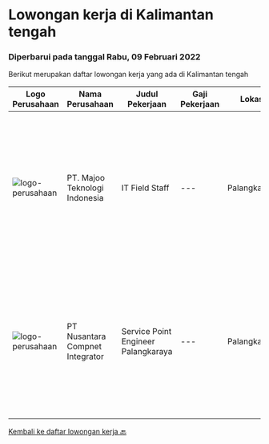 
  # Lowongan kerja di Kalimantan tengah

  ### Diperbarui pada tanggal Rabu, 09 Februari 2022

  Berikut merupakan daftar lowongan kerja yang ada di Kalimantan tengah

  |Logo Perusahaan | Nama Perusahaan | Judul Pekerjaan | Gaji Pekerjaan | Lokasi | Deskripsi | Tanggal diunggah | Pranala |
  | -------------- | --------------- | --------------- | --------- | --------- | -------------- | ------- | ----------- |
  |![logo-perusahaan](https://image-service-cdn.seek.com.au/2a2c8a948d223cf92abbc34c9b4e6cee325386db/ee4dce1061f3f616224767ad58cb2fc751b8d2dc)|PT. Majoo Teknologi Indonesia|IT Field Staff|---|Palangkaraya|Deskripsi Pekerjaan: Melakukan instalasi beserta pengaturan software dan hardware majoo. Memberikan edukasi (training) kepada staff / manager/ owner...|Selasa, 08 Februari 2022|https://www.jobstreet.co.id/id/job/it-field-staff-3767275?token=0~e1039fd9-ce84-476d-bf16-006a24ec94e3&sectionRank=1&jobId=jobstreet-id-job-3767275|
|![logo-perusahaan](https://image-service-cdn.seek.com.au/faf1379cb2f8ff5c87162dc20c60c0d2f63dba1c/ee4dce1061f3f616224767ad58cb2fc751b8d2dc)|PT Nusantara Compnet Integrator|Service Point Engineer Palangkaraya|---|Palangkaraya|S1 Teknik Komputer, Ilmu Komputer, Teknik Informatika atau Ilmu Komputer lainnya. Memiliki pengalaman minimal 1 tahun, fresh graduate dipersilahkan...|Minggu, 06 Februari 2022|https://www.jobstreet.co.id/id/job/service-point-engineer-palangkaraya-3773059?token=0~e1039fd9-ce84-476d-bf16-006a24ec94e3&sectionRank=2&jobId=jobstreet-id-job-3773059|


  [Kembali ke daftar lowongan kerja 🔙](../README.md#daftar-lowongan-kerja)
  